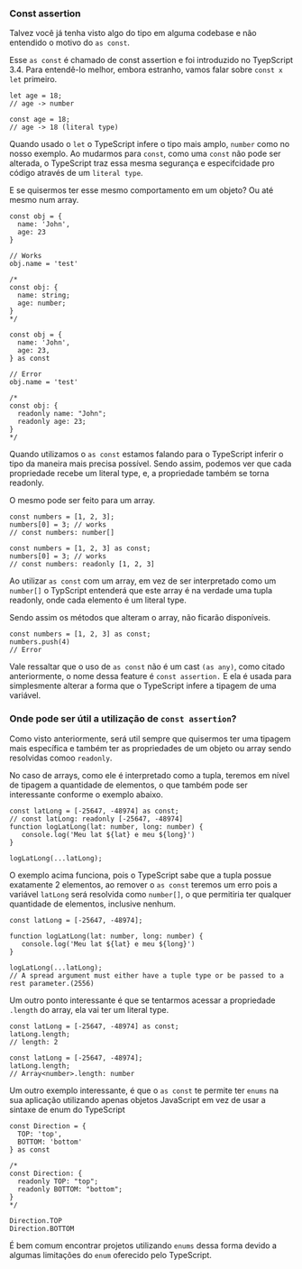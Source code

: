 ### Const assertion

Talvez você já tenha visto algo do tipo em alguma codebase e não entendido o motivo do `as const`.

Esse `as const` é chamado de const assertion e foi introduzido no TyepScript 3.4.
Para entendê-lo melhor, embora estranho, vamos falar sobre `const x let` primeiro.

```tsx
let age = 18;
// age -> number

const age = 18;
// age -> 18 (literal type)
```

Quando usado o `let` o TypeScript infere o tipo mais amplo, `number` como no nosso exemplo.
Ao mudarmos para `const`, como uma `const` não pode ser alterada, o TypeScript traz essa mesma segurança e especifcidade pro código através de um `literal type`.

E se quisermos ter esse mesmo comportamento em um objeto? Ou até mesmo num array.

```tsx
const obj = {
  name: 'John',
  age: 23
}

// Works
obj.name = 'test'

/*
const obj: {
  name: string;
  age: number;
}
*/
```

```tsx
const obj = {
  name: 'John',
  age: 23,
} as const

// Error
obj.name = 'test' 

/*
const obj: {
  readonly name: "John";
  readonly age: 23;
}
*/
```

Quando utilizamos o `as const` estamos falando para o TypeScript inferir o tipo da maneira mais precisa possível. Sendo assim, podemos ver que cada propriedade recebe um literal type, e, a propriedade também se torna readonly.

O mesmo pode ser feito para um array.

```tsx
const numbers = [1, 2, 3]; 
numbers[0] = 3; // works
// const numbers: number[]

const numbers = [1, 2, 3] as const; 
numbers[0] = 3; // works
// const numbers: readonly [1, 2, 3]
```

Ao utilizar `as const` com um array, em vez de ser interpretado como um `number[]` o TypScript entenderá que este array é na verdade uma tupla readonly, onde cada elemento é um literal type.

Sendo assim os métodos que alteram o array, não ficarão disponíveis.

```tsx
const numbers = [1, 2, 3] as const;  
numbers.push(4)
// Error
```

Vale ressaltar que o uso de `as const` não é um cast `(as any)`, como citado anteriormente, o nome dessa feature é `const assertion.` E ela é usada para simplesmente alterar a forma que o TypeScript infere a tipagem de uma variável.

### Onde pode ser útil a utilização de `const assertion`?

Como visto anteriormente, será util sempre que quisermos ter uma tipagem mais específica e também ter as propriedades de um objeto ou array sendo resolvidas comoo `readonly`.

No caso de arrays, como ele é interpretado como a tupla, teremos em nível de tipagem a quantidade de elementos, o que também pode ser interessante conforme o exemplo abaixo.

```tsx
const latLong = [-25647, -48974] as const;
// const latLong: readonly [-25647, -48974]
function logLatLong(lat: number, long: number) {
   console.log('Meu lat ${lat} e meu ${long}')
}

logLatLong(...latLong);
```

O exemplo acima funciona, pois o TypeScript sabe que a tupla possue exatamente 2 elementos, ao remover o `as const` teremos um erro pois a variável `latLong` será resolvida como `number[]`, o que permitiria ter qualquer quantidade de elementos, inclusive nenhum.

```tsx
const latLong = [-25647, -48974];

function logLatLong(lat: number, long: number) {
   console.log('Meu lat ${lat} e meu ${long}')
}

logLatLong(...latLong);
// A spread argument must either have a tuple type or be passed to a rest parameter.(2556)
```

Um outro ponto interessante é que se tentarmos acessar a propriedade `.length` do array, ela vai ter um literal type.

```tsx
const latLong = [-25647, -48974] as const;
latLong.length;
// length: 2

const latLong = [-25647, -48974];
latLong.length;
// Array<number>.length: number
```

Um outro exemplo interessante, é que o `as const` te permite ter `enums` na sua aplicação utilizando apenas objetos JavaScript em vez de usar a sintaxe de enum do TypeScript

```tsx
const Direction = {
  TOP: 'top',
  BOTTOM: 'bottom'
} as const

/*
const Direction: {
  readonly TOP: "top";
  readonly BOTTOM: "bottom";
}
*/

Direction.TOP
Direction.BOTTOM
```

É bem comum encontrar projetos utilizando `enums` dessa forma devido a algumas limitações do `enum` oferecido pelo TypeScript.
